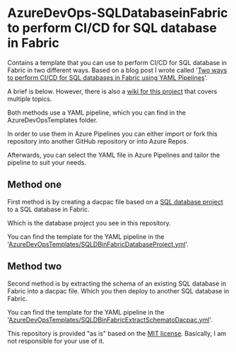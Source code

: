 # AzureDevOps-SQLDatabaseinFabric to perform CI/CD for SQL database in Fabric

Contains a template that you can use to perform CI/CD for SQL database in Fabric in two different ways. Based on a blog post I wrote called '[Two ways to perform CI/CD for SQL databases in Fabric using YAML Pipelines](https://www.kevinrchant.com/?p=12321)'.

A brief is below. However, there is also a [wiki for this project](https://github.com/kevchant/AzDo-SQLDatabaseinFabric/wiki) that covers multiple topics.

Both methods use a YAML pipeline, which you can find in the AzureDevOpsTemplates folder.

In order to use them in Azure Pipelines you can either import or fork this repository into another GitHub repository or into Azure Repos.

Afterwards, you can select the YAML file in Azure Pipelines and tailor the pipeline to suit your needs.

## Method one
First method is by creating a dacpac file based on a [SQL database project](https://learn.microsoft.com/en-us/sql/tools/sql-database-projects/sql-database-projects?view=sql-server-ver16&WT.mc_id=DP-MVP-5004032%3Fview%3Dsql-server-ver16) to a SQL database in Fabric. 

Which is the database project you see in this repository. 

You can find the template for the YAML pipeline in the '[AzureDevOpsTemplates/SQLDBinFabricDatabaseProject.yml](https://github.com/kevchant/AzDo-SQLDatabaseinFabric/blob/main/AzureDevOpsTemplates/SQLDBinFabricDatabaseProject.yml)'.

## Method two
Second method is by extracting the schema of an existing SQL database in Fabric into a dacpac file. Which you then deploy to another SQL database in Fabric. 

You can find the template for the YAML pipeline in the '[AzureDevOpsTemplates/SQLDBinFabricExtractSchematoDacpac.yml](https://github.com/kevchant/AzDo-SQLDatabaseinFabric/blob/main/AzureDevOpsTemplates/SQLDBinFabricExtractSchematoDacpac.yml)'.

This repository is provided "as is" based on the [MIT license](https://opensource.org/licenses/MIT). Basically, I am not responsible for your use of it.
